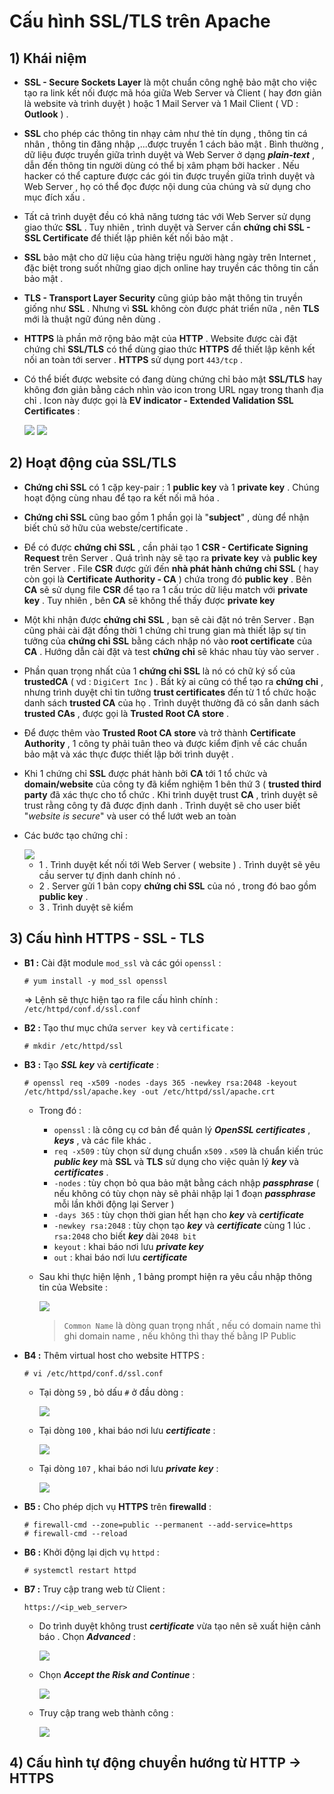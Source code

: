 # Cấu hình SSL/TLS trên Apache
## **1) Khái niệm**
- **SSL - Secure Sockets Layer** là một chuẩn công nghệ bảo mật cho việc tạo ra link kết nối được mã hóa giữa Web Server và Client ( hay đơn giản là website và trình duyệt ) hoặc 1 Mail Server và 1 Mail Client ( VD : **Outlook** ) .
- **SSL** cho phép các thông tin nhạy cảm như thẻ tín dụng , thông tin cá nhân , thông tin đăng nhập ,...được truyền 1 cách bảo mật . Bình thường , dữ liệu được truyền giữa trình duyệt và Web Server ở dạng ***plain-text*** , dẫn đến thông tin người dùng có thể bị xâm phạm bởi hacker . Nếu hacker có thể capture được các gói tin được truyền giữa trình duyệt và Web Server , họ có thể đọc được nội dung của chúng và sử dụng cho mục đích xấu .
- Tất cả trình duyệt đều có khả năng tương tác với Web Server sử dụng giao thức **SSL** . Tuy nhiên , trình duyệt và Server cần **chứng chỉ SSL - SSL Certificate** để thiết lập phiên kết nối bảo mật .
- **SSL** bảo mật cho dữ liệu của hàng triệu người hàng ngày trên Internet , đặc biệt trong suốt những giao dịch online hay truyền các thông tin cần bảo mật .
- **TLS - Transport Layer Security** cũng giúp bảo mật thông tin truyền giống như **SSL** . Nhưng vì **SSL** không còn được phát triển nữa , nên **TLS** mới là thuật ngữ đúng nên dùng .
- **HTTPS** là phần mở rộng bảo mật của **HTTP** . Website được cài đặt chứng chỉ **SSL/TLS** có thể dùng giao thức **HTTPS** để thiết lập kênh kết nối an toàn tới server . **HTTPS** sử dụng port `443/tcp` .
- Có thể biết được website có đang dùng chứng chỉ bảo mật **SSL/TLS** hay không đơn giản bằng cách nhìn vào icon trong URL ngay trong thanh địa chỉ . Icon này được gọi là **EV indicator - Extended Validation SSL Certificates** :

    <img src=https://i.imgur.com/WbYzQRb.png>
    <img src=https://i.imgur.com/YQ8Yzv2.png>

## **2) Hoạt động của SSL/TLS**
- **Chứng chỉ SSL** có 1 cặp key-pair : 1 **public key** và 1 **private key** . Chúng hoạt động cùng nhau để tạo ra kết nối mã hóa .
- **Chứng chỉ SSL** cũng bao gồm 1 phần gọi là "**subject**" , dùng để nhận biết chủ sở hữu của webste/certificate .
- Để có được **chứng chỉ SSL** , cần phải tạo 1 **CSR - Certificate Signing Request** trên Server . Quá trình này sẽ tạo ra **private key** và **public key** trên Server . File **CSR** được gửi đến **nhà phát hành chứng chỉ SSL** ( hay còn gọi là **Certificate Authority - CA** ) chứa trong đó **public key** . Bên **CA** sẽ sử dụng file **CSR** để tạo ra 1 cấu trúc dữ liệu match với **private key** . Tuy nhiên , bên **CA** sẽ không thể thấy được **private key**
- Một khi nhận được **chứng chỉ SSL** , bạn sẽ cài đặt nó trên Server . Bạn cũng phải cài đặt đồng thời 1 chứng chỉ trung gian mà thiết lập sự tin tưởng của **chứng chỉ SSL** bằng cách nhập nó vào **root certificate** của **CA** . Hướng dẫn cài đặt và test **chứng chỉ** sẽ khác nhau tùy vào server .
- Phần quan trọng nhất của 1 **chứng chỉ SSL** là nó có chữ ký số của **trustedCA** ( vd : `DigiCert Inc` ) . Bất kỳ ai cũng có thể tạo ra **chứng chỉ** , nhưng trình duyệt chỉ tin tưởng **trust certificates** đến từ 1 tổ chức hoặc danh sách **trusted CA** của họ . Trình duyệt thường đã có sẵn danh sách **trusted CAs** , được gọi là **Trusted Root CA store** .
- Để được thêm vào **Trusted Root CA store** và trở thành **Certificate Authority** , 1 công ty phải tuân theo và được kiểm định về các chuẩn bảo mật và xác thực được thiết lập bởi trình duyệt .
- Khi 1 chứng chỉ **SSL** được phát hành bởi **CA** tới 1 tổ chức và **domain/website** của công ty đã kiểm nghiệm 1 bên thứ 3 ( **trusted third party**  đã xác thực cho tổ chức . Khi trình duyệt trust **CA** , trình duyệt sẽ trust rằng công ty đã được định danh . Trình duyệt sẽ cho user biết "*website is secure*" và user có thể lướt web an toàn
- Các bước tạo chứng chỉ :

    <img src=https://i.imgur.com/EsMFmWD.png>

    - 1 . Trình duyệt kết nối tới Web Server ( website ) . Trình duyệt sẽ yêu cầu server tự định danh chính nó .
    - 2 . Server gửi 1 bản copy **chứng chỉ SSL** của nó , trong đó bao gồm **public key** .
    - 3 . Trình duyệt sẽ kiểm 
## **3) Cấu hình HTTPS - SSL - TLS**
- **B1 :** Cài đặt module `mod_ssl` và các gói `openssl` :
    ```
    # yum install -y mod_ssl openssl
    ```
    => Lệnh sẽ thực hiện tạo ra file cấu hình chính : `/etc/httpd/conf.d/ssl.conf`
- **B2 :** Tạo thư mục chứa `server key` và `certificate` :
    ```
    # mkdir /etc/httpd/ssl
    ```
- **B3 :** Tạo ***SSL key*** và ***certificate*** :
    ```
    # openssl req -x509 -nodes -days 365 -newkey rsa:2048 -keyout /etc/httpd/ssl/apache.key -out /etc/httpd/ssl/apache.crt
    ```
    - Trong đó :
        - `openssl` : là công cụ cơ bản để quản lý ***OpenSSL certificates*** , ***keys*** , và các file khác .
        - `req -x509` : tùy chọn sử dụng chuẩn `x509` . `x509` là chuẩn kiến trúc ***public key*** mà **SSL** và **TLS** sử dụng cho việc quản lý ***key*** và ***certificates*** .
        - `-nodes` : tùy chọn bỏ qua bảo mật bằng cách nhập ***passphrase*** ( nếu không có tùy chọn này sẽ phải nhập lại 1 đoạn ***passphrase*** mỗi lần khởi động lại Server )
        - `-days 365` : tùy chọn thời gian hết hạn cho ***key*** và ***certificate***
        - `-newkey rsa:2048` : tùy chọn tạo ***key*** và ***certificate*** cùng 1 lúc . `rsa:2048` cho biết ***key*** dài `2048 bit`
        - `keyout` : khai báo nơi lưu ***private key***
        - `out` : khai báo nơi lưu ***certificate***
    - Sau khi thực hiện lệnh , 1 bảng prompt hiện ra yêu cầu nhập thông tin của Website :

        <img src=https://i.imgur.com/0ocRj3z.png>

        > `Common Name` là dòng quan trọng nhất , nếu có domain name thì ghi domain name , nếu không thì thay thế bằng IP Public
- **B4 :** Thêm virtual host cho website HTTPS :
    ```
    # vi /etc/httpd/conf.d/ssl.conf
    ```
    - Tại dòng `59` , bỏ dấu `#` ở đầu dòng :

        <img src=https://i.imgur.com/DYE1lsh.png>
    
    - Tại dòng `100` , khai báo nơi lưu ***certificate*** :

        <img src=https://i.imgur.com/Oh0AZRo.png>

    - Tại dòng `107` , khai báo nơi lưu ***private key*** :

        <img src=https://i.imgur.com/1qmyukh.png>

- **B5 :** Cho phép dịch vụ **HTTPS** trên **firewalld** :
    ```
    # firewall-cmd --zone=public --permanent --add-service=https
    # firewall-cmd --reload
    ```
- **B6 :** Khởi động lại dịch vụ `httpd` :
    ```
    # systemctl restart httpd
    ```
- **B7 :** Truy cập trang web từ Client :
    ```
    https://<ip_web_server>
    ```
    - Do trình duyệt không trust ***certificate*** vừa tạo nên sẽ xuất hiện cảnh báo . Chọn ***Advanced*** : 

        <img src=https://i.imgur.com/2Kpfnbi.png>

    - Chọn ***Accept the Risk and Continue*** :

        <img src=https://i.imgur.com/DaGyfbe.png>

    - Truy cập trang web thành công :

        <img src=https://i.imgur.com/SLIvwSW.png>

## **4) Cấu hình tự động chuyển hướng từ HTTP -> HTTPS**
